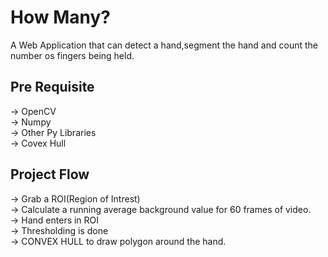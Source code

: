 # How Many?
A Web Application that can detect a hand,segment the hand and count the number os fingers being held.

## Pre Requisite
-> OpenCV <br />
-> Numpy <br />
-> Other Py Libraries <br />
-> Covex Hull <br />

## Project Flow
-> Grab a ROI(Region of Intrest) <br />
-> Calculate a running average background value for 60 frames of video. <br />
-> Hand enters in ROI <br />
-> Thresholding is done <br />
-> CONVEX HULL to draw polygon around the hand. <br />


